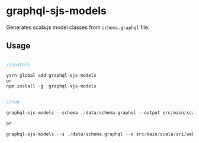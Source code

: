 # graphql-sjs-models

Generates scala.js model classes from `schema.graphql` file.

## Usage

```scala

//install

yarn global add graphql-sjs-models 
or 
npm install -g  graphql-sjs-models


//run

graphql-sjs-models --schema ./data/schema.graphql --output src/main/scala/sri/web/template/models 

or 

graphql-sjs-models --s ./data/schema.graphql --o src/main/scala/sri/web/template/models 

```
